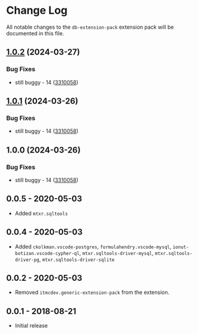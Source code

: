 # Change Log
All notable changes to the `db-extension-pack` extension pack will be documented in this file.

## [1.0.2](https://github.com/ITMCdev/vscode-extensions/compare/db-extension-pack-v1.0.1...db-extension-pack-v1.0.2) (2024-03-27)


### Bug Fixes

* still buggy - 14 ([3310058](https://github.com/ITMCdev/vscode-extensions/commit/3310058b0fa82ef15cbcb983946897a2c09a98f6))

## [1.0.1](https://github.com/ITMCdev/vscode-extensions/compare/db-extension-pack-v1.0.0...db-extension-pack-v1.0.1) (2024-03-26)


### Bug Fixes

* still buggy - 14 ([3310058](https://github.com/ITMCdev/vscode-extensions/commit/3310058b0fa82ef15cbcb983946897a2c09a98f6))

## 1.0.0 (2024-03-26)


### Bug Fixes

* still buggy - 14 ([3310058](https://github.com/ITMCdev/vscode-extensions/commit/3310058b0fa82ef15cbcb983946897a2c09a98f6))

## 0.0.5 - 2020-05-03

- Added `mtxr.sqltools`

## 0.0.4 - 2020-05-03

- Added `ckolkman.vscode-postgres`, `formulahendry.vscode-mysql`, `ionut-botizan.vscode-cypher-ql`, `mtxr.sqltools-driver-mysql`, `mtxr.sqltools-driver-pg`, `mtxr.sqltools-driver-sqlite`

## 0.0.2 - 2020-05-03

- Removed `itmcdev.generic-extension-pack` from the extension.

## 0.0.1 - 2018-08-21
- Initial release
